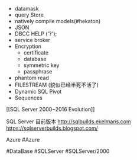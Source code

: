 - datamask 
- query Store
- natively compile models(#hekaton)
- JSON
- DBCC HELP ('?');
- service broker
- Encryption
	- certificate
	- database
	- symmetric key
	- passphrase
- phantom read
- FILESTREAM   (貌似已经半死不活了)
- Dynamic SQL Pivot
- Sequences


[[SQL Server 2000~2016 Evolution]]

SQL Server 目前版本
http://sqlbuilds.ekelmans.com 
https://sqlserverbuilds.blogspot.com/ 


Azure #Azure




#DataBase #SQLServer #SQLServer/2000 


